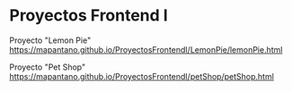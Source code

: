 # Proyectos Frontend I

Proyecto "Lemon Pie"
https://mapantano.github.io/ProyectosFrontendI/LemonPie/lemonPie.html

Proyecto "Pet Shop"
https://mapantano.github.io/ProyectosFrontendI/petShop/petShop.html
